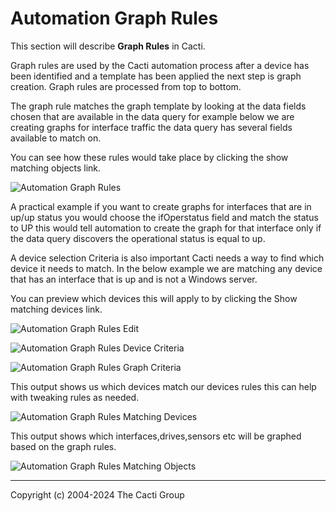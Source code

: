 # Automation Graph Rules

This section will describe **Graph Rules** in Cacti.

Graph rules are used by the Cacti automation process after a device has been
identified and a template has been applied the next step is graph creation.
Graph rules are processed from top to bottom.

The graph rule matches the graph template by looking at the data fields
chosen that are available in the data query for example below we are creating
graphs for interface traffic the data query has several fields available to
match on.

You can see how these rules would take place by clicking the show matching
objects link.

![Automation Graph Rules](images/automation-graph-rules.png)

A practical example if you want to create graphs for interfaces that are in
up/up status you would choose the ifOperstatus field and match the status to
UP this would tell automation to create the graph for that interface only if
the data query discovers the operational status is equal to up.

A device selection Criteria is also important Cacti needs a way to find which
device it needs to match.  In the below example we are matching any device
that has an interface that is up and is not a Windows server.

You can preview which devices this will apply to by clicking the Show matching
devices link.

![Automation Graph Rules Edit](images/automation-graph-rules-edit1.png)

![Automation Graph Rules Device Criteria](images/automation-graph-rules-edit2.png)

![Automation Graph Rules Graph Criteria](images/automation-graph-rules-edit3.png)

This output shows us which devices match our devices rules this can help with
tweaking rules as needed.

![Automation Graph Rules Matching Devices](images/automation-graph-rules-edit4.png)

This output shows which interfaces,drives,sensors etc will be graphed based
on the graph rules.

![Automation Graph Rules Matching Objects](images/automation-graph-rules-edit5.png)

---
Copyright (c) 2004-2024 The Cacti Group
